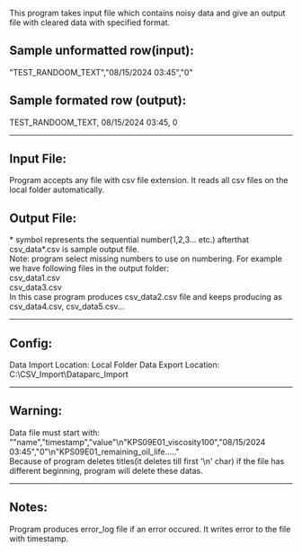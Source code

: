 This program takes input file which contains noisy data and give an output file with cleared data with specified format.

## Sample unformatted row(input):
\"TEST_RANDOOM_TEXT\",\"08/15/2024 03:45\",\"0\"
## Sample formated row (output): 
TEST_RANDOOM_TEXT, 08/15/2024 03:45, 0

<hr /> 

## Input File:
Program accepts any file with csv file extension. It reads all csv files on the local folder automatically.
## Output File:
\* symbol represents the sequential number(1,2,3... etc.) afterthat csv_data*.csv is sample output file. <br />
Note: program select missing numbers to use on numbering. For example we have following files in the output folder: <br />
csv_data1.csv <br />
csv_data3.csv <br />
In this case program produces csv_data2.csv file and keeps producing as csv_data4.csv, csv_data5.csv... 

<hr /> 

## Config:
Data Import Location: Local Folder
Data Export Location: C:\CSV_Import\Dataparc_Import

<hr /> 

## Warning:
Data file must start with: <br />
 "\"name\",\"timestamp\",\"value\"\n\"KPS09E01_viscosity100\",\"08/15/2024 03:45\",\"0\"\n\"KPS09E01_remaining_oil_life\....." <br />
Because of program deletes titles(it deletes till first '\n' char) if the file has different beginning, program will delete these datas.

<hr /> 

## Notes:
Program produces error_log file if an error occured. It writes error to the file with timestamp.
